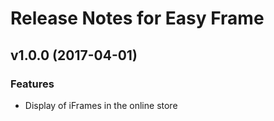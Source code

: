 # Release Notes for Easy Frame

## v1.0.0 (2017-04-01)

### Features

- Display of iFrames in the online store